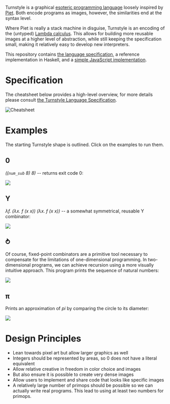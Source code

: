 Turnstyle is a graphical [esoteric programming language] loosely inspired by
[Piet].  Both encode programs as images, however, the similarities end at the
syntax level.

Where Piet is really a stack machine in disguise, Turnstyle is an encoding of
the (untyped) [Lambda calculus].  This allows for building more reusable images
at a higher level of abstraction, while still keeping the specification small,
making it relatively easy to develop new interpreters.

This repository contains [the language specification](spec/), a reference
implementation in Haskell, and a
[simple JavaScript implementation](turnstyle.js).

# Specification

The cheatsheet below provides a high-level overview, for more details please
consult [the Turnstyle Language Specification](spec/).

![Cheatsheet](spec/cheatsheet.svg)

# Examples

The starting Turnstyle shape is outlined.  Click on the examples to run them.

## 0

_((`num_sub` 8) 8)_ -- returns exit code 0:

[![](examples/minimal.svg)](examples/minimal.png)

## Y

_λf. (λx. f (x x)) (λx. f (x x))_ -- a somewhat symmetrical, reusable Y
combinator:

[![](examples/y.svg)](examples/y.png)

## ⥁

Of course, fixed-point combinators are a primitive tool necessary to compensate
for the limitations of one-dimensional programming.  In two-dimensional
programs, we can achieve recursion using a more visually intuitive approach.
This program prints the sequence of natural numbers:

[![](examples/loop.svg)](examples/loop.png)

## π

Prints an approximation of _pi_ by comparing the circle to its diameter:

[![](examples/pi.svg)](examples/pi.png)

# Design Principles

 -  Lean towards pixel art but allow larger graphics as well
 -  Integers should be represented by areas, so 0 does not have a literal
    equivalent
 -  Allow relative creative in freedom in color choice and images
 -  But also ensure it is possible to create very dense images
 -  Allow users to implement and share code that looks like specific images
 -  A relatively large number of primops should be possible so we can
    actually write real programs.  This lead to using at least two numbers
    for primops.

[esoteric programming language]: https://en.wikipedia.org/wiki/Esoteric_programming_language
[Lambda calculus]: https://en.wikipedia.org/wiki/Lambda_calculus
[Piet]: https://www.dangermouse.net/esoteric/piet.html
